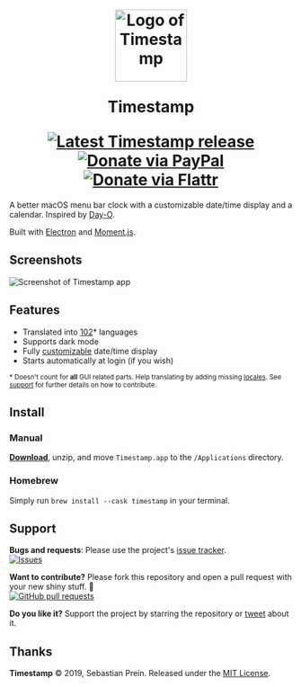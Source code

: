 <h1 align="center">
  <img src="https://mzdr.github.io/assets/images/timestamp/icon.svg" width="128" alt="Logo of Timestamp">
  <p>Timestamp</p>
  <a href="https://github.com/mzdr/timestamp/releases/latest"><img src="https://img.shields.io/github/release/mzdr/timestamp.svg?maxAge=3600" alt="Latest Timestamp release"></a>
  <a href="https://www.paypal.com/cgi-bin/webscr?cmd=_s-xclick&hosted_button_id=BTED8SARNCBRG"><img src="https://img.shields.io/badge/donate-PayPal-green.svg" alt="Donate via PayPal"></a>
  <a href="https://flattr.com/profile/mzdr"><img src="https://img.shields.io/badge/donate-Flattr-green.svg" alt="Donate via Flattr"></a>
</h1>

A better macOS menu bar clock with a customizable date/time display and a calendar. Inspired by [Day-O].

Built with [Electron] and [Moment.js].

## Screenshots

![Screenshot of Timestamp app](https://mzdr.github.io/timestamp/screenshot.jpg)

## Features

- Translated into [102]* languages
- Supports dark mode
- Fully [customizable] date/time display
- Starts automatically at login (if you wish)

<sub>* Doesn't count for __all__ GUI related parts. Help translating by adding missing [locales]. See [support] for further details on how to contribute.</sub>

## Install

### Manual
**[Download]**, unzip, and move `Timestamp.app` to the `/Applications` directory.

### Homebrew
Simply run `brew install --cask timestamp` in your terminal.

## Support

**Bugs and requests**: Please use the project's [issue tracker].  
[![Issues](http://img.shields.io/github/issues/mzdr/timestamp.svg)](https://github.com/mzdr/timestamp/issues)

**Want to contribute?** Please fork this repository and open a pull request with your new shiny stuff. 🌟  
[![GitHub pull requests](https://img.shields.io/github/issues-pr/mzdr/timestamp.svg?maxAge=3600)](https://github.com/mzdr/timestamp/pulls)

**Do you like it?** Support the project by starring the repository or [tweet] about it.

## Thanks

**Timestamp** © 2019, Sebastian Prein. Released under the [MIT License].

[Day-O]: http://shauninman.com/archive/2011/10/20/day_o_mac_menu_bar_clock
[Electron]: http://electron.atom.io/
[Moment.js]: http://momentjs.com/
[MIT License]: https://mit-license.org/
[issue tracker]: https://github.com/mzdr/timestamp/issues/new
[tweet]: https://twitter.com/intent/tweet?url=https://github.com/mzdr/timestamp&text=Timestamp,%20a%20better%20macOS%20menu%20bar%20clock%20with%20a%20customizable%20date/time%20display%20and%20a%20calendar.%20%E2%80%94
[102]: http://momentjs.com/#multiple-locale-support
[customizable]: http://momentjs.com/docs/#/displaying/format/
[Download]: https://github.com/mzdr/timestamp/releases/latest
[locales]: https://github.com/mzdr/timestamp/tree/develop/app/locales
[support]: #support
